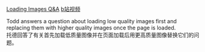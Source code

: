 [Loading Images Q&A](https://frontendmasters.com/courses/web-perf/loading-images-q-a/)
[b站视频](https://www.bilibili.com/video/BV1s34y1r7hB?p=26&vd_source=22af953ea4c09540ad1966711a2d53f0)

Todd answers a question about loading low quality images first and replacing them with higher quality images once the page is loaded.  
托德回答了有关首先加载低质量图像并在页面加载后用更高质量图像替换它们的问题。